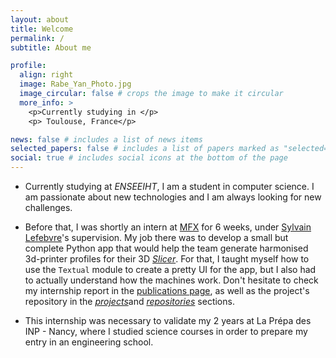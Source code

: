 ```yaml
---
layout: about
title: Welcome
permalink: /
subtitle: About me

profile:
  align: right
  image: Rabe_Yan_Photo.jpg
  image_circular: false # crops the image to make it circular
  more_info: >
    <p>Currently studying in </p>
    <p> Toulouse, France</p>

news: false # includes a list of news items
selected_papers: false # includes a list of papers marked as "selected={true}"
social: true # includes social icons at the bottom of the page
---
```


- Currently studying at _ENSEEIHT_, I am a student in computer science. I am passionate about new technologies and I am always looking for new challenges. 

- Before that, I was shortly an intern at [MFX](https://mfx.loria.fr/) for 6 weeks, under [Sylvain Lefebvre](https://www.antexel.com/sylefeb-research/)'s supervision. My job there was to develop a small but complete Python app that would help the team generate harmonised 3d-printer profiles for their 3D [_Slicer_](https://icesl.loria.fr/). For that, I taught myself how to use the `Textual` module to create a pretty UI for the app, but I also had to actually understand how the machines work. Don't hesitate to check my internship report in the [publications page](/publications/), as well as the project's repository in the [_projects_](/projects/)and [_repositories_](/repositories/) sections.

- This internship was necessary to validate my 2 years at La Prépa des INP - Nancy, where I studied science courses in order to prepare my entry in an engineering school.

<!-- Write your biography here. Tell the world about yourself. Link to your favorite [subreddit](http://reddit.com). You can put a picture in, too. The code is already in, just name your picture `prof_pic.jpg` and put it in the `img/` folder.

Put your address / P.O. box / other info right below your picture. You can also disable any of these elements by editing `profile` property of the YAML header of your `_pages/about.md`. Edit `_bibliography/papers.bib` and Jekyll will render your [publications page](/al-folio/publications/) automatically.

Link to your social media connections, too. This theme is set up to use [Font Awesome icons](https://fontawesome.com/) and [Academicons](https://jpswalsh.github.io/academicons/), like the ones below. Add your Facebook, Twitter, LinkedIn, Google Scholar, or just disable all of them. -->
